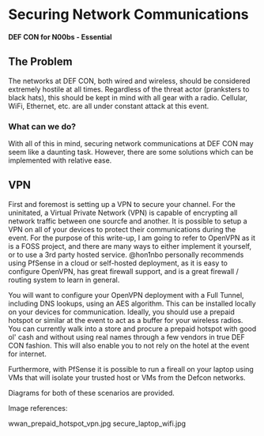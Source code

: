 # Securing Network Communications
#### DEF CON for N00bs - Essential

## The Problem
The networks at DEF CON, both wired and wireless, should be considered extremely hostile at all times. Regardless of the threat actor (pranksters to black hats), this should be kept in mind with all gear with a radio. Cellular, WiFi, Ethernet, etc. are all under constant attack at this event.

### What can we do?
With all of this in mind, securing network communications at DEF CON may seem like a daunting task. However, there are some solutions which can be implemented with relative ease.

## VPN
First and foremost is setting up a VPN to secure your channel. For the uninitated, a Virtual Private Network (VPN) is capable of encrypting all network traffic between one sourcfe and another. It is possible to setup a VPN on all of your devices to protect their communications during the event.
For the purpose of this write-up, I am going to refer to OpenVPN as it is a FOSS project, and there are many ways to either implement it yourself, or to use a 3rd party hosted service. @hon1nbo personally recommends using PfSense in a cloud or self-hosted deployment, as it is easy to configure OpenVPN, has great firewall support, and is a great firewall / routing system to learn in general.

You will want to configure your OpenVPN deployment with a Full Tunnel, including DNS lookups, using an AES algorithm. This can be installed locally on your devices for communication. Ideally, you should use a prepaid hotspot or similar at the event to act as a buffer for your wireless radios. You can currently walk into a store and procure a prepaid hotspot with good ol' cash and without using real names through a few vendors in true DEF CON fashion. This will also enable you to not rely on the hotel at the event for internet.

Furthermore, with PfSense it is possible to run a fireall on your laptop using VMs that will isolate your trusted host or VMs from the Defcon networks.

Diagrams for both of these scenarios are provided.

Image references:

wwan_prepaid_hotspot_vpn.jpg
secure_laptop_wifi.jpg
